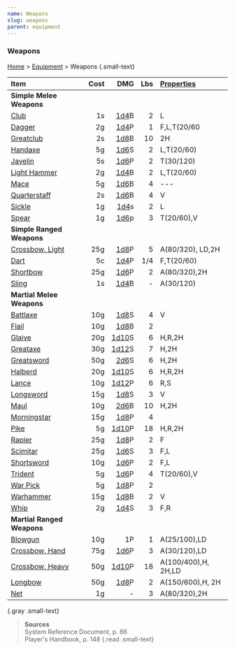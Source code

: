 ```yaml
---
name: Weapons
slug: weapons
parent: equipment
---
```

### Weapons
[Home](dm-operations-center) > [Equipment](equipment-menu) > Weapons {.small-text}

| Item                                    | Cost| DMG                | Lbs | [Properties](weapon-properties) |
| :-------------------------------------- | --: | ------------------: | --: | :------------------------------ |
| **Simple Melee Weapons**                                                                                |||||
| [Club](/item/club)                      |  1s | [1d4](/roll/1d4)B   |  2  | L                               |
| [Dagger](/item/dagger)                  |  2g | [1d4](/roll/1d4)P   |  1  | F,L,T(20/60                     |
| [Greatclub](/item/greatclub)            |  2s | [1d8](/roll/1d8)B   | 10  | 2H                              |
| [Handaxe](/item/handaxe)                |  5g | [1d6](/roll/1d6)S   |  2  | L,T(20/60)                      |
| [Javelin](/item/javelin)                |  5s | [1d6](/roll/1d6)P   |  2  | T(30/120)                       |
| [Light Hammer](/item/light-hammer)      |  2g | [1d4](/roll/1d4)B   |  2  | L,T(20/60)                      |
| [Mace](/item/mace)                      |  5g | [1d6](/roll/1d6)B   |  4  | ---                             |
| [Quarterstaff](/item/quarterstaff)      |  2s | [1d6](/roll/1d6)B   |  4  | V                               |
| [Sickle](/item/sickle)                  |  1g | [1d4](/roll/1d4)s   |  2  | L                               |
| [Spear](/item/spear)                    |  1g | [1d6](/roll/1d6)p   |  3  | T(20/60),V                      |
| **Simple Ranged Weapons**                                                                               |||||
| [Crossbow, Light](/item/light-crossbow) | 25g | [1d8](/roll/1d8)P   |  5  | A(80/320), LD,2H                |
| [Dart](/item/dart)                      |  5c | [1d4](/roll/1d4)P   | 1/4 | F,T(20/60)                      |
| [Shortbow](/item/shortbow)              | 25g | [1d6](/roll/1d6)P   |  2  | A(80/320),2H                    |
| [Sling](/item/sling)                    |  1s | [1d4](/roll/1d4)B   |  -  | A(30/120)                       |
| **Martial Melee Weapons**                                                                               |||||
| [Battlaxe](/item/battleaxe)             | 10g | [1d8](/roll/1d8)S   |  4  | V                               |
| [Flail](/item/flail)                    | 10g | [1d8](/roll/1d8)B   |  2  |                                 |
| [Glaive](/item/glaive)                  | 20g | [1d10](/roll/1d10)S |  6  | H,R,2H                          |
| [Greataxe](/item/greataxe)              | 30g | [1d12](/roll/1d12)S |  7  | H,2H                            |
| [Greatsword](/item/greatsword)          | 50g | [2d6](/roll/2d6)S   |  6  | H,2H                            |
| [Halberd](/item/halberd)                | 20g | [1d10](/roll/1d10)S |  6  | H,R,2H                          |
| [Lance](/item/lance)                    | 10g | [1d12](/roll/1d12)P |  6  | R,S                             |
| [Longsword](/item/longsword)            | 15g | [1d8](/roll/1d8)S   |  3  | V                               |
| [Maul](/item/maul)                      | 10g | [2d6](/roll/2d6)B   |  10 | H,2H                            |
| [Morningstar](/item/morningstar)        | 15g | [1d8](/roll/1d8)P   |  4  |                                 |
| [Pike](/item/pike)                      |  5g | [1d10](/roll/1d10)P |  18 | H,R,2H                          |
| [Rapier](/item/rapier)                  | 25g | [1d8](/roll/1d8)P   |  2  | F                               |
| [Scimitar](/item/scimitar)              | 25g | [1d6](/roll/1d6)S   |  3  | F,L                             |
| [Shortsword](/item/shortsword)          | 10g | [1d6](/roll/1d6)P   |  2  | F,L                             |
| [Trident](/item/trident)                |  5g | [1d6](/roll/1d6)P   |  4  | T(20/60),V                      |
| [War Pick](/item/warpick)               |  5g | [1d8](/roll/1d8)P   |  2  |                                 |
| [Warhammer](/item/warhammer)            | 15g | [1d8](/roll/1d8)B   |  2  | V                               |
| [Whip](/item/whip)                      |  2g | [1d4](/roll/1d4)S   |  3  | F,R                             |
| **Martial Ranged Weapons**                                                                              |||||
| [Blowgun](/item/blowgun)                | 10g | 1P                  |  1  | A(25/100),LD                    |
| [Crossbow, Hand](/item/hand-crossbow)   | 75g | [1d6](/roll/1d6)P   |  3  | A(30/120),LD                    |
| [Crossbow, Heavy](/item/heavy-crossbow) | 50g | [1d10](/roll/1d10)P | 18  | A(100/400),H, 2H,LD             |
| [Longbow](/item/longbow)                | 50g | [1d8](/roll/1d8)P   |  2  | A(150/600),H, 2H                |
| [Net](/item/net)                        |  1g | -                   |  3  | A(80/320),2H                    |
{.gray .small-text}

> **Sources** <br/>
> System Reference Document, p. 66<br/>
> Player's Handbook, p. 148
{.read .small-text}